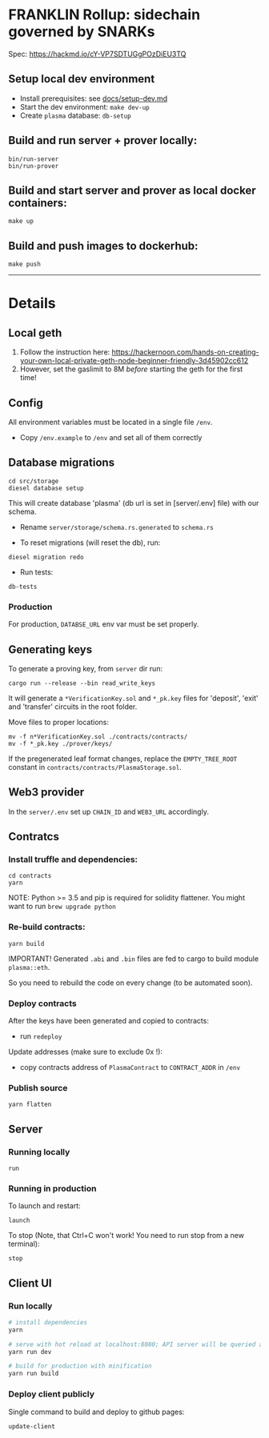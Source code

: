 # FRANKLIN Rollup: sidechain governed by SNARKs

Spec: https://hackmd.io/cY-VP7SDTUGgPOzDiEU3TQ

## Setup local dev environment

- Install prerequisites: see [docs/setup-dev.md](docs/setup-dev.md)
- Start the dev environment:
```make dev-up```
- Create `plasma` database:
```db-setup```

## Build and run server + prover locally:

```
bin/run-server
bin/run-prover
```

## Build and start server and prover as local docker containers:

```make up```

## Build and push images to dockerhub:

```make push```

---

# Details

## Local geth

1. Follow the instruction here: https://hackernoon.com/hands-on-creating-your-own-local-private-geth-node-beginner-friendly-3d45902cc612
2. However, set the gaslimit to 8M *before* starting the geth for the first time!

## Config

All environment variables must be located in a single file `/env`.

- Copy `/env.example` to `/env` and set all of them correctly

## Database migrations

```
cd src/storage
diesel database setup
```

This will create database 'plasma' (db url is set in [server/.env] file) with our schema.

- Rename `server/storage/schema.rs.generated` to `schema.rs`

- To reset migrations (will reset the db), run:

```diesel migration redo```

- Run tests:

```db-tests```

### Production

For production, `DATABSE_URL` env var must be set properly.

## Generating keys

To generate a proving key, from `server` dir run:

```
cargo run --release --bin read_write_keys
```

It will generate a `*VerificationKey.sol` and `*_pk.key` files for 'deposit', 'exit' and 'transfer' circuits in the root folder.

Move files to proper locations:

```shell
mv -f n*VerificationKey.sol ./contracts/contracts/
mv -f *_pk.key ./prover/keys/
```

If the pregenerated leaf format changes, replace the `EMPTY_TREE_ROOT` constant in `contracts/contracts/PlasmaStorage.sol`.

## Web3 provider

In the `server/.env` set up `CHAIN_ID` and `WEB3_URL` accordingly.

## Contratcs

### Install truffle and dependencies:

```
cd contracts
yarn
```

NOTE: Python >= 3.5 and pip is required for solidity flattener. You might want to run `brew upgrade python`

### Re-build contracts:

```
yarn build
```

IMPORTANT! Generated `.abi` and `.bin` files are fed to cargo to build module `plasma::eth`. 

So you need to rebuild the code on every change (to be automated soon).

### Deploy contracts

After the keys have been generated and copied to contracts:

- run `redeploy`

Update addresses (make sure to exclude 0x !):

- copy contracts address of `PlasmaContract` to `CONTRACT_ADDR` in `/env` 

### Publish source

```
yarn flatten
```

## Server

### Running locally

```shell
run
```

### Running in production

To launch and restart:

```shell
launch
```

To stop (Note, that Ctrl+C won't work! You need to run stop from a new terminal):

```shell
stop
```

## Client UI

### Run locally

``` bash
# install dependencies
yarn

# serve with hot reload at localhost:8080; API server will be queried at localhost:3000
yarn run dev

# build for production with minification
yarn run build
```

### Deploy client publicly

Single command to build and deploy to github pages:

```
update-client
```
